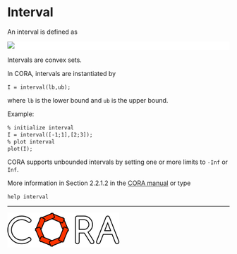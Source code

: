 # Interval

An interval is defined as

<p style="background-color: white;">
<img src="https://latex.codecogs.com/svg.image?%5Cmathcal%7BI%7D:=%5C%7Bx%5Cin%5Cmathbb%7BR%7D%5En%5C,%7C%5C,%5Cunderline%7Bx%7D_i%5Cleq%20x_i%5Cleq%5Coverline%7Bx%7D_i,i=1,...,n%5C%7D."/>
</p>

Intervals are convex sets.

In CORA, intervals are instantiated by

    I = interval(lb,ub);

where ``lb`` is the lower bound and ``ub`` is the upper bound.

Example:

    % initialize interval
    I = interval([-1;1],[2;3]);
    % plot interval
    plot(I);

CORA supports unbounded intervals by setting one or more limits to ``-Inf`` or ``Inf``.

More information in Section 2.2.1.2 in the <a target='_blank' href="https://tumcps.github.io/CORA/manual">CORA manual</a> or type

    help interval

<hr style="height: 1px;">

<img src="../../app/images/coraLogo_readme.svg"/>